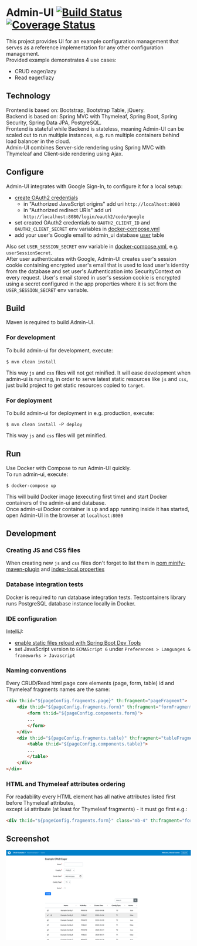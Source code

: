 # Admin-UI [![Build Status](https://travis-ci.com/mivanilov/admin-ui.svg?branch=master)](https://travis-ci.com/mivanilov/admin-ui) [![Coverage Status](https://coveralls.io/repos/github/mivanilov/admin-ui/badge.svg?branch=master)](https://coveralls.io/github/mivanilov/admin-ui?branch=master)
This project provides UI for an example configuration management that serves as a reference implementation for any other configuration management.  
Provided example demonstrates 4 use cases:
- CRUD eager/lazy
- Read eager/lazy

## Technology
Frontend is based on: Bootstrap, Bootstrap Table, jQuery.  
Backend is based on: Spring MVC with Thymeleaf, Spring Boot, Spring Security, Spring Data JPA, PostgreSQL.  
Frontend is stateful while Backend is stateless, meaning Admin-UI can be scaled out to run multiple instances, e.g. run multiple containers behind load balancer in the cloud.  
Admin-UI combines Server-side rendering using Spring MVC with Thymeleaf and Client-side rendering using Ajax.  

## Configure
Admin-UI integrates with Google Sign-In, to configure it for a local setup:
- [create OAuth2 credentials](https://developers.google.com/identity/protocols/oauth2/openid-connect#appsetup)
    - in "Authorized JavaScript origins" add uri `http://localhost:8080`
    - in "Authorized redirect URIs" add uri `http://localhost:8080/login/oauth2/code/google` 
- set created OAuth2 credentials to `OAUTH2_CLIENT_ID` and `OAUTH2_CLIENT_SECRET` env variables in [docker-compose.yml](docker-compose.yml)
- add your user's Google email to admin_ui database [user](src/main/resources/db/migration/V1_1__data.sql) table  

Also set `USER_SESSION_SECRET` env variable in [docker-compose.yml](docker-compose.yml), e.g. `userSessionSecret`.  
After user authenticates with Google, Admin-UI creates user's session cookie containing encrypted user's email 
that is used to load user's identity from the database and set user's Authentication into SecurityContext on every request. 
User's email stored in user's session cookie is encrypted using a secret configured in the app properties where it is set from the `USER_SESSION_SECRET` env variable.

## Build
Maven is required to build Admin-UI.

### For development
To build admin-ui for development, execute:
```shell script
$ mvn clean install
```
This way `js` and `css` files will not get minified. 
It will ease development when admin-ui is running, in order to serve latest static resources like `js` and `css`, 
just build project to get static resources copied to `target`. 

### For deployment
To build admin-ui for deployment in e.g. production, execute:
```shell script
$ mvn clean install -P deploy
```
This way `js` and `css` files will get minified. 

## Run
Use Docker with Compose to run Admin-UI quickly.  
To run admin-ui, execute:  
```shell script
$ docker-compose up
```
This will build Docker image (executing first time) and start Docker containers of the admin-ui and database.  
Once admin-ui Docker container is up and app running inside it has started, open Admin-UI in the browser at `localhost:8080`

## Development
### Creating JS and CSS files
When creating new `js` and `css` files don't forget to list them in [pom minify-maven-plugin](pom.xml) and [index-local.properties](src/main/resources/index/index-local.properties)

### Database integration tests
Docker is required to run database integration tests. Testcontainers library runs PostgreSQL database instance locally in Docker.

### IDE configuration
IntelliJ:  
- [enable static files reload with Spring Boot Dev Tools](https://www.mkyong.com/spring-boot/intellij-idea-spring-boot-template-reload-is-not-working/)  
- set JavaScript version to `ECMAScript 6` under `Preferences > Languages & frameworks > Javascript`

### Naming conventions
Every CRUD/Read html page core elements (page, form, table) id and Thymeleaf fragments names are the same:  
```html
<div th:id="${pageConfig.fragments.page}" th:fragment="pageFragment">
    <div th:id="${pageConfig.fragments.form}" th:fragment="formFragment">
        <form th:id="${pageConfig.components.form}">
        ...
        </form>
    </div>
    <div th:id="${pageConfig.fragments.table}" th:fragment="tableFragment">
        <table th:id="${pageConfig.components.table}">
        ...
        </table>
    </div>
</div>
```

### HTML and Thymeleaf attributes ordering
For readability every HTML element has all native attributes listed first before Thymeleaf attributes,  
except `id` attribute (at least for Thymeleaf fragments) - it must go first e.g.:  
```html
<div th:id="${pageConfig.fragments.form}" class="mb-4" th:fragment="formFragment">
```

## Screenshot
![Admin-UI](Admin-UI.png)